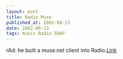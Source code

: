```yaml
---
layout: post
title: Radio Muse
published_at: 2002-08-23
date: 2002-08-23
tags: music Radio SOAP
---
```


rAd: he built a muse.net client into Radio.[Link](http://techno-weenie.com/projects/muse/)  